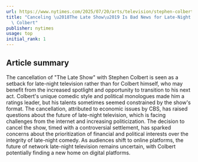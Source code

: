 ```yaml
---
url: https://www.nytimes.com/2025/07/20/arts/television/stephen-colbert-the-late-show-canceled-comedy.html
title: "Canceling \u2018The Late Show\u2019 Is Bad News for Late-Night TV, Not for\
  \ Colbert"
publisher: nytimes
usage: top
initial_rank: 1
---
```

## Article summary
The cancellation of "The Late Show" with Stephen Colbert is seen as a setback for late-night television rather than for Colbert himself, who may benefit from the increased spotlight and opportunity to transition to his next act. Colbert's unique comedic style and political monologues made him a ratings leader, but his talents sometimes seemed constrained by the show's format. The cancellation, attributed to economic issues by CBS, has raised questions about the future of late-night television, which is facing challenges from the internet and increasing politicization. The decision to cancel the show, timed with a controversial settlement, has sparked concerns about the prioritization of financial and political interests over the integrity of late-night comedy. As audiences shift to online platforms, the future of network late-night television remains uncertain, with Colbert potentially finding a new home on digital platforms.
